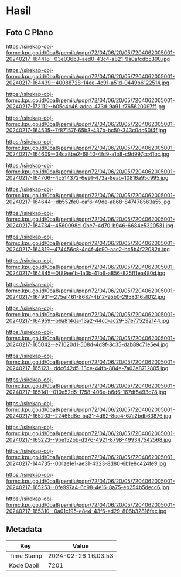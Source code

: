 # Hasil

## Foto C Plano

https://sirekap-obj-formc.kpu.go.id/0ba8/pemilu/pdpr/72/04/06/20/05/7204062005001-20240217-164416--03e036b3-aed0-43c4-a821-9a0afcdb5390.jpg

https://sirekap-obj-formc.kpu.go.id/0ba8/pemilu/pdpr/72/04/06/20/05/7204062005001-20240217-164439--40088728-14ee-4c91-a51d-0449b6122514.jpg

https://sirekap-obj-formc.kpu.go.id/0ba8/pemilu/pdpr/72/04/06/20/05/7204062005001-20240217-172112--b05c4c46-adca-473d-9a91-f765620097ff.jpg

https://sirekap-obj-formc.kpu.go.id/0ba8/pemilu/pdpr/72/04/06/20/05/7204062005001-20240217-164535--7f87157f-65b3-437b-bc50-343c0dc60f4f.jpg

https://sirekap-obj-formc.kpu.go.id/0ba8/pemilu/pdpr/72/04/06/20/05/7204062005001-20240217-164609--34ca8be2-6840-4fd9-a1b8-c9d997cc41bc.jpg

https://sirekap-obj-formc.kpu.go.id/0ba8/pemilu/pdpr/72/04/06/20/05/7204062005001-20240217-164706--4c514372-6e91-473a-8eab-10816a95c995.jpg

https://sirekap-obj-formc.kpu.go.id/0ba8/pemilu/pdpr/72/04/06/20/05/7204062005001-20240217-164644--db552fe0-caf6-49de-a868-847478563a55.jpg

https://sirekap-obj-formc.kpu.go.id/0ba8/pemilu/pdpr/72/04/06/20/05/7204062005001-20240217-164734--4560098d-0be7-4d70-b946-6684e5320531.jpg

https://sirekap-obj-formc.kpu.go.id/0ba8/pemilu/pdpr/72/04/06/20/05/7204062005001-20240217-164819--474456c8-4c4f-4c90-aac2-bc5b4f22082d.jpg

https://sirekap-obj-formc.kpu.go.id/0ba8/pemilu/pdpr/72/04/06/20/05/7204062005001-20240217-164845--0f89ee1b-1a3b-41b6-a856-825ff1ea480d.jpg

https://sirekap-obj-formc.kpu.go.id/0ba8/pemilu/pdpr/72/04/06/20/05/7204062005001-20240217-164931--275ef461-8687-4b12-95b0-2958316a1012.jpg

https://sirekap-obj-formc.kpu.go.id/0ba8/pemilu/pdpr/72/04/06/20/05/7204062005001-20240217-164959--b6a814da-13a2-44cd-ac29-37e775292144.jpg

https://sirekap-obj-formc.kpu.go.id/0ba8/pemilu/pdpr/72/04/06/20/05/7204062005001-20240217-165042--e71020d1-508d-4d9f-8c35-dab89c71e5e4.jpg

https://sirekap-obj-formc.kpu.go.id/0ba8/pemilu/pdpr/72/04/06/20/05/7204062005001-20240217-165123--ddc642d5-13ce-44fb-884e-7a03a8712805.jpg

https://sirekap-obj-formc.kpu.go.id/0ba8/pemilu/pdpr/72/04/06/20/05/7204062005001-20240217-165141--010e52d5-1758-406e-b6d6-167df5493c78.jpg

https://sirekap-obj-formc.kpu.go.id/0ba8/pemilu/pdpr/72/04/06/20/05/7204062005001-20240217-165203--22465d8e-ba31-4d62-8cc4-67a2bdb63876.jpg

https://sirekap-obj-formc.kpu.go.id/0ba8/pemilu/pdpr/72/04/06/20/05/7204062005001-20240217-165223--9be152bb-d376-4921-8798-499347542568.jpg

https://sirekap-obj-formc.kpu.go.id/0ba8/pemilu/pdpr/72/04/06/20/05/7204062005001-20240217-144735--001ae1e1-ae31-4323-8d80-6b1e8c424fe9.jpg

https://sirekap-obj-formc.kpu.go.id/0ba8/pemilu/pdpr/72/04/06/20/05/7204062005001-20240217-165253--0fe997a4-6c98-4e16-8a75-eb254b5decc6.jpg

https://sirekap-obj-formc.kpu.go.id/0ba8/pemilu/pdpr/72/04/06/20/05/7204062005001-20240217-165310--0a01c195-e8e4-43f6-ad29-806b32816fec.jpg


## Metadata

| Key        | Value               |
| ---------- | ------------------- |
| Time Stamp | 2024-02-26 16:03:53 |
| Kode Dapil | 7201                |



